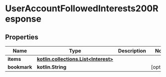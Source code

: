 
# UserAccountFollowedInterests200Response

## Properties
| Name | Type | Description | Notes |
| ------------ | ------------- | ------------- | ------------- |
| **items** | [**kotlin.collections.List&lt;Interest&gt;**](Interest.md) |  |  |
| **bookmark** | **kotlin.String** |  |  [optional] |



